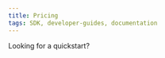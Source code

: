 ```yaml
---
title: Pricing
tags: SDK, developer-guides, documentation
---
```


Looking for a <Link to='/docs/v2/javascript-SDK/quick-start'>quickstart</Link>?